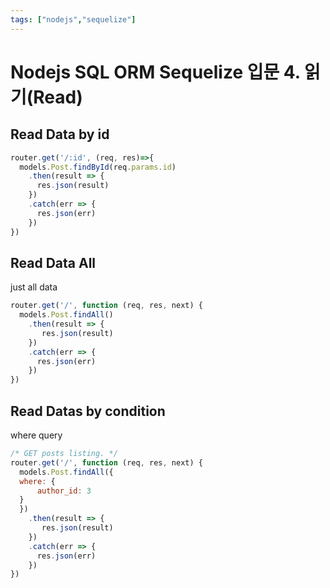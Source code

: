 ```yaml
---
tags: ["nodejs","sequelize"]
---
```

# Nodejs SQL ORM Sequelize 입문 4. 읽기(Read)

## Read Data by id
```js
router.get('/:id', (req, res)=>{
  models.Post.findById(req.params.id)
    .then(result => {
      res.json(result)
    })
    .catch(err => {
      res.json(err)
    })
})
```

## Read Data All

just all data
```js
router.get('/', function (req, res, next) {
  models.Post.findAll()
    .then(result => {
       res.json(result)
    })
    .catch(err => {
      res.json(err)
    })
})
```

## Read Datas by condition

where query
```js
/* GET posts listing. */
router.get('/', function (req, res, next) {
  models.Post.findAll({
  where: {
      author_id: 3
  }
  })
    .then(result => {
       res.json(result)
    })
    .catch(err => {
      res.json(err)
    })
})
```

<TagLinks />

<ClientOnly>
<Disqus />
</ClientOnly>

